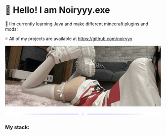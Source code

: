 # 👋 Hello! I am Noiryyy.exe

🌙 I’m currently learning Java and make different minecraft plugins and mods!

💦 All of my projects are available at https://github.com/noiryyy

![Header](https://github.com/noiryyy/noiryyy/blob/main/assets/header.gif)

![Line](https://github.com/noiryyy/noiryyy/blob/main/assets/sepparator.png)

### My stack:
<!--
**Noiryyy/Noiryyy** is a ✨ _special_ ✨ repository because its `README.md` (this file) appears on your GitHub profile.

Here are some ideas to get you started:

- 🔭 I’m currently working on ...
- 🌱 I’m currently learning ...
- 👯 I’m looking to collaborate on ...
- 🤔 I’m looking for help with ...
- 💬 Ask me about ...
- 📫 How to reach me: ...
- 😄 Pronouns: ...
- ⚡ Fun fact: ...
-->
